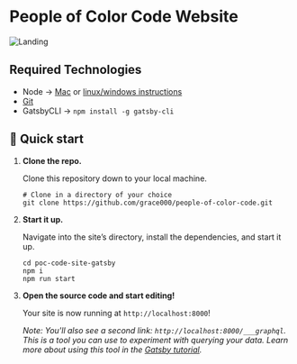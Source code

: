 # People of Color Code Website
![Landing](https://user-images.githubusercontent.com/21062007/97844739-2d50ef00-1cb1-11eb-9ffc-0eb5f8047ee3.png)

## Required Technologies

- Node → [Mac](https://brew.sh/) or [linux/windows instructions](https://www.gatsbyjs.org/tutorial/part-zero/)
- [Git](https://www.atlassian.com/git/tutorials/install-git)
- GatsbyCLI → `npm install -g gatsby-cli`

## 🚀 Quick start

1.  **Clone the repo.**

    Clone this repository down to your local machine.

    ```shell
    # Clone in a directory of your choice
    git clone https://github.com/grace000/people-of-color-code.git
    ```

1.  **Start it up.**

    Navigate into the site’s directory, install the dependencies, and start it up.

    ```shell
    cd poc-code-site-gatsby
    npm i
    npm run start
    ```

1.  **Open the source code and start editing!**

    Your site is now running at `http://localhost:8000`!

    _Note: You'll also see a second link: _`http://localhost:8000/___graphql`_. This is a tool you can use to experiment with querying your data. Learn more about using this tool in the [Gatsby tutorial](https://www.gatsbyjs.org/tutorial/part-five/#introducing-graphiql)._

